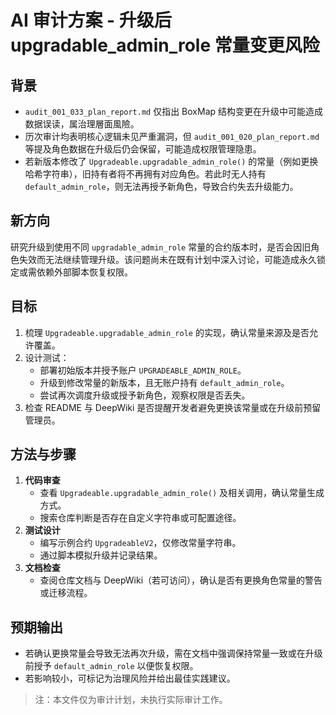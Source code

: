 # AI 审计方案 - 升级后 upgradable_admin_role 常量变更风险

## 背景
- `audit_001_033_plan_report.md` 仅指出 BoxMap 结构变更在升级中可能造成数据误读，属治理層面風險。
- 历次审计均表明核心逻辑未见严重漏洞，但 `audit_001_020_plan_report.md` 等提及角色数据在升级后仍会保留，可能造成权限管理隐患。
- 若新版本修改了 `Upgradeable.upgradable_admin_role()` 的常量（例如更换哈希字符串），旧持有者将不再拥有对应角色。若此时无人持有 `default_admin_role`，则无法再授予新角色，导致合约失去升级能力。

## 新方向
研究升级到使用不同 `upgradable_admin_role` 常量的合约版本时，是否会因旧角色失效而无法继续管理升级。该问题尚未在既有计划中深入讨论，可能造成永久锁定或需依赖外部脚本恢复权限。

## 目标
1. 梳理 `Upgradeable.upgradable_admin_role` 的实现，确认常量来源及是否允许覆盖。
2. 设计测试：
   - 部署初始版本并授予账户 `UPGRADEABLE_ADMIN_ROLE`。
   - 升级到修改常量的新版本，且无账户持有 `default_admin_role`。
   - 尝试再次调度升级或授予新角色，观察权限是否丢失。
3. 检查 README 与 DeepWiki 是否提醒开发者避免更换该常量或在升级前预留管理员。

## 方法与步骤
1. **代码审查**
   - 查看 `Upgradeable.upgradable_admin_role()` 及相关调用，确认常量生成方式。
   - 搜索仓库判断是否存在自定义字符串或可配置途径。
2. **测试设计**
   - 编写示例合约 `UpgradeableV2`，仅修改常量字符串。
   - 通过脚本模拟升级并记录结果。
3. **文档检查**
   - 查阅仓库文档与 DeepWiki（若可访问），确认是否有更换角色常量的警告或迁移流程。

## 预期输出
- 若确认更换常量会导致无法再次升级，需在文档中强调保持常量一致或在升级前授予 `default_admin_role` 以便恢复权限。
- 若影响较小，可标记为治理风险并给出最佳实践建议。

> 注：本文件仅为审计计划，未执行实际审计工作。
